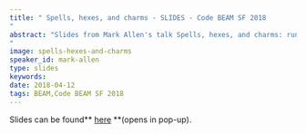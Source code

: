 ```yaml
---
title: " Spells, hexes, and charms - SLIDES - Code BEAM SF 2018
"
abstract: "Slides from Mark Allen's talk Spells, hexes, and charms: running your own private package service - Code BEAM SF 2018
"
image: spells-hexes-and-charms
speaker_id: mark-allen
type: slides
keywords: 
date: 2018-04-12
tags: BEAM,Code BEAM SF 2018
---
```

Slides can be found** <a href="/uploads/media/default/0001/01/d7aaf7e0c6bdb598df99c55c72fcb9f00894840d.pdf" target="_blank">here</a> **(opens in pop-up).
